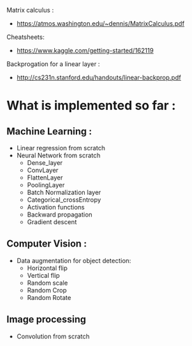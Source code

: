 Matrix calculus : 
  - https://atmos.washington.edu/~dennis/MatrixCalculus.pdf
  
Cheatsheets:
  - https://www.kaggle.com/getting-started/162119
 
Backprogation for a linear layer :
  - http://cs231n.stanford.edu/handouts/linear-backprop.pdf

# What is implemented so far :
  ## Machine Learning :
  - Linear regression from scratch
  - Neural Network from scratch
    - Dense_layer
    - ConvLayer
    - FlattenLayer
    - PoolingLayer
    - Batch Normalization layer
    - Categorical_crossEntropy
    - Activation functions
    - Backward propagation
    - Gradient descent
    
  ## Computer Vision :
  - Data augmentation for object detection:
    - Horizontal flip
    - Vertical flip
    - Random scale
    - Random Crop
    - Random Rotate
  ## Image processing
  - Convolution from scratch
